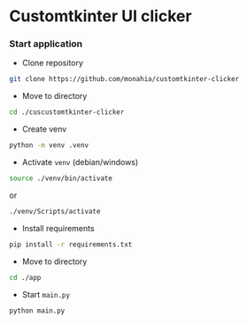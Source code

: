 # Customtkinter UI clicker 

### Start application

- Clone repository
``` bash
git clone https://github.com/monahia/customtkinter-clicker 
```

- Move to directory
``` bash
cd ./cuscustomtkinter-clicker
```

- Create venv
``` bash
python -m venv .venv
```

- Activate `venv` (debian/windows)
``` bash
source ./venv/bin/activate
```
or
``` bash
./venv/Scripts/activate
```


- Install requirements
``` bash
pip install -r requirements.txt
```

- Move to directory
``` bash
cd ./app
```

- Start `main.py`
``` bash
python main.py
```

